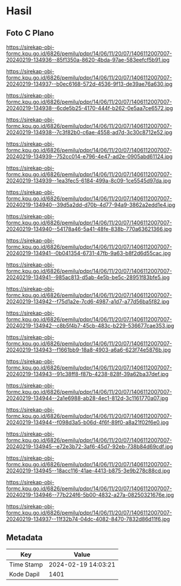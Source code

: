 # Hasil

## Foto C Plano

https://sirekap-obj-formc.kpu.go.id/6826/pemilu/pdpr/14/06/11/20/07/1406112007007-20240219-134936--85f1350a-8620-4bda-97ae-583eefcf5b91.jpg

https://sirekap-obj-formc.kpu.go.id/6826/pemilu/pdpr/14/06/11/20/07/1406112007007-20240219-134937--b0ec6168-572d-4536-9f13-de39ae76a630.jpg

https://sirekap-obj-formc.kpu.go.id/6826/pemilu/pdpr/14/06/11/20/07/1406112007007-20240219-134938--6cde5b25-4170-444f-b262-0e5aa7ce6572.jpg

https://sirekap-obj-formc.kpu.go.id/6826/pemilu/pdpr/14/06/11/20/07/1406112007007-20240219-134938--7c3f82b0-c6ae-4558-ad7d-3c30c8712e52.jpg

https://sirekap-obj-formc.kpu.go.id/6826/pemilu/pdpr/14/06/11/20/07/1406112007007-20240219-134939--752cc014-e796-4e47-ad2e-0905abd61124.jpg

https://sirekap-obj-formc.kpu.go.id/6826/pemilu/pdpr/14/06/11/20/07/1406112007007-20240219-134939--1ea3fec5-6184-499a-8c09-1ce5545d97da.jpg

https://sirekap-obj-formc.kpu.go.id/6826/pemilu/pdpr/14/06/11/20/07/1406112007007-20240219-134940--39d5a2dd-d70b-4d77-94a9-3862a2edd1e4.jpg

https://sirekap-obj-formc.kpu.go.id/6826/pemilu/pdpr/14/06/11/20/07/1406112007007-20240219-134940--54178a46-5a41-48fe-838b-770a63621366.jpg

https://sirekap-obj-formc.kpu.go.id/6826/pemilu/pdpr/14/06/11/20/07/1406112007007-20240219-134941--0b041354-6731-47fb-9a63-b8f2d6d55cac.jpg

https://sirekap-obj-formc.kpu.go.id/6826/pemilu/pdpr/14/06/11/20/07/1406112007007-20240219-134941--985ac813-d5ab-4e5b-be5c-28951f83bfe5.jpg

https://sirekap-obj-formc.kpu.go.id/6826/pemilu/pdpr/14/06/11/20/07/1406112007007-20240219-134942--f75d1a2e-7cd6-4987-a1d7-a77d56ba5f82.jpg

https://sirekap-obj-formc.kpu.go.id/6826/pemilu/pdpr/14/06/11/20/07/1406112007007-20240219-134942--c8b5f4b7-45cb-483c-b229-536677cae353.jpg

https://sirekap-obj-formc.kpu.go.id/6826/pemilu/pdpr/14/06/11/20/07/1406112007007-20240219-134943--f1661bb9-18a8-4903-a6a6-623f74e5876b.jpg

https://sirekap-obj-formc.kpu.go.id/6826/pemilu/pdpr/14/06/11/20/07/1406112007007-20240219-134943--91c38ff8-f87b-4238-828f-39a62ba37def.jpg

https://sirekap-obj-formc.kpu.go.id/6826/pemilu/pdpr/14/06/11/20/07/1406112007007-20240219-134944--2a1e6988-ab28-4ec1-812d-3c1161770a07.jpg

https://sirekap-obj-formc.kpu.go.id/6826/pemilu/pdpr/14/06/11/20/07/1406112007007-20240219-134944--f098d3a5-b06d-4f6f-89f0-a8a21f02f6e0.jpg

https://sirekap-obj-formc.kpu.go.id/6826/pemilu/pdpr/14/06/11/20/07/1406112007007-20240219-134945--e72e3b72-3af6-45d7-92eb-738b84d69cdf.jpg

https://sirekap-obj-formc.kpu.go.id/6826/pemilu/pdpr/14/06/11/20/07/1406112007007-20240219-134945--18acc116-41ae-4413-b875-3e9b278c88cd.jpg

https://sirekap-obj-formc.kpu.go.id/6826/pemilu/pdpr/14/06/11/20/07/1406112007007-20240219-134946--77b224f6-5b00-4832-a27a-08250321676e.jpg

https://sirekap-obj-formc.kpu.go.id/6826/pemilu/pdpr/14/06/11/20/07/1406112007007-20240219-134937--11f32b74-04dc-4082-8470-7832d86d11f6.jpg


## Metadata

| Key        | Value               |
| ---------- | ------------------- |
| Time Stamp | 2024-02-19 14:03:21 |
| Kode Dapil | 1401                |



